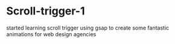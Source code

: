 # Scroll-trigger-1
started learning scroll trigger using gsap to create some fantastic animations for web design agencies
